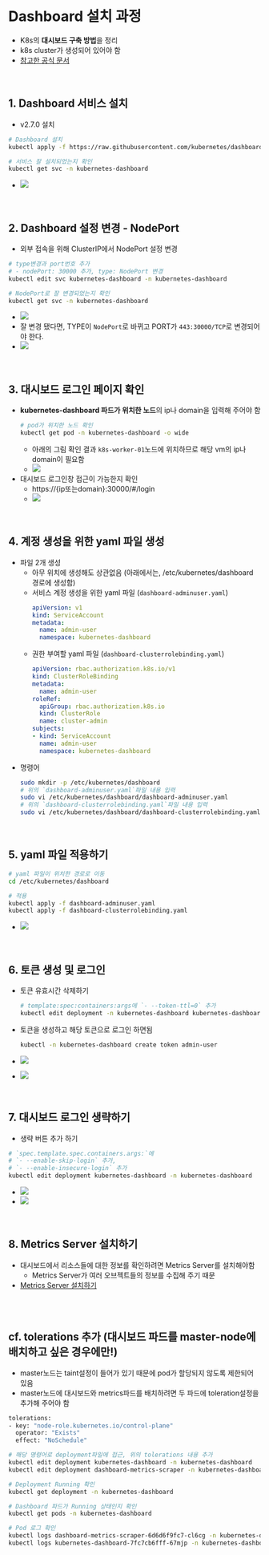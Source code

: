 # Dashboard 설치 과정
* K8s의 **대시보드 구축 방법**을 정리
* k8s cluster가 생성되어 있어야 함
* [참고한 공식 문서](https://kubernetes.io/ko/docs/tasks/access-application-cluster/web-ui-dashboard/)

<br>

## 1. Dashboard 서비스 설치
* v2.7.0 설치
```sh
# Dashboard 설치
kubectl apply -f https://raw.githubusercontent.com/kubernetes/dashboard/v2.7.0/aio/deploy/recommended.yaml

# 서비스 잘 설치되었는지 확인
kubectl get svc -n kubernetes-dashboard
```
* ![](2024-11-28-16-24-16.png)

<br>

## 2. Dashboard 설정 변경 - NodePort
* 외부 접속을 위해 ClusterIP에서 NodePort 설정 변경
```sh
# type변경과 port번호 추가
# - nodePort: 30000 추가, type: NodePort 변경
kubectl edit svc kubernetes-dashboard -n kubernetes-dashboard

# NodePort로 잘 변경되었는지 확인
kubectl get svc -n kubernetes-dashboard
```
* ![](2024-11-28-18-56-45.png)
* 잘 변경 됐다면, TYPE이 `NodePort`로 바뀌고 PORT가 `443:30000/TCP`로 변경되어야 한다.
* ![](2024-11-28-19-00-47.png)

<br>

## 3. 대시보드 로그인 페이지 확인
* **kubernetes-dashboard 파드가 위치한 노드**의 ip나 domain을 입력해 주어야 함
  ```sh
  # pod가 위치한 노드 확인
  kubectl get pod -n kubernetes-dashboard -o wide
  ```
  * 아래의 그림 확인 결과 `k8s-worker-01`노드에 위치하므로 해당 vm의 ip나 domain이 필요함
  * ![](2024-12-09-18-32-17.png)
* 대시보드 로그인창 접근이 가능한지 확인
  * https://{ip또는domain}:30000/#/login
  * ![](2024-11-28-20-09-53.png)

<br>

## 4. 계정 생성을 위한 yaml 파일 생성
* 파일 2개 생성
  * 아무 위치에 생성해도 상관없음 (아래에서는, /etc/kubernetes/dashboard 경로에 생성함)
  * 서비스 계정 생성을 위한 yaml 파일 (`dashboard-adminuser.yaml`)
    ```yaml
    apiVersion: v1
    kind: ServiceAccount
    metadata:
      name: admin-user
      namespace: kubernetes-dashboard
    ```
  * 권한 부여할 yaml 파일 (`dashboard-clusterrolebinding.yaml`)
    ```yaml
    apiVersion: rbac.authorization.k8s.io/v1
    kind: ClusterRoleBinding
    metadata:
      name: admin-user
    roleRef:
      apiGroup: rbac.authorization.k8s.io
      kind: ClusterRole
      name: cluster-admin
    subjects:
    - kind: ServiceAccount
      name: admin-user
      namespace: kubernetes-dashboard
    ```
* 명령어
  ```sh
  sudo mkdir -p /etc/kubernetes/dashboard
  # 위의 `dashboard-adminuser.yaml`파일 내용 입력
  sudo vi /etc/kubernetes/dashboard/dashboard-adminuser.yaml
  # 위의 `dashboard-clusterrolebinding.yaml`파일 내용 입력
  sudo vi /etc/kubernetes/dashboard/dashboard-clusterrolebinding.yaml
  ```

<br>

## 5. yaml 파일 적용하기

```sh
# yaml 파일이 위치한 경로로 이동
cd /etc/kubernetes/dashboard

# 적용
kubectl apply -f dashboard-adminuser.yaml
kubectl apply -f dashboard-clusterrolebinding.yaml
```
* ![](2024-11-29-10-52-20.png)

<br>

## 6. 토큰 생성 및 로그인
* 토큰 유효시간 삭제하기
  ```sh
  # template:spec:containers:args에 `- --token-ttl=0` 추가
  kubectl edit deployment -n kubernetes-dashboard kubernetes-dashboard
  ```

* 토큰을 생성하고 해당 토큰으로 로그인 하면됨
  ```sh
  kubectl -n kubernetes-dashboard create token admin-user
  ```
* ![](2024-11-29-10-53-05.png)
* ![](2024-11-29-10-55-04.png)

<br>

## 7. 대시보드 로그인 생략하기
* 생략 버튼 추가 하기

```sh
# `spec.template.spec.containers.args:`에  
# `- --enable-skip-login` 추가, 
# `- --enable-insecure-login` 추가
kubectl edit deployment kubernetes-dashboard -n kubernetes-dashboard
```
* ![](2024-11-29-12-05-31.png)
* ![](2024-11-29-12-07-47.png)

<br>

## 8. Metrics Server 설치하기
* 대시보드에서 리소스들에 대한 정보를 확인하려면 Metrics Server를 설치해야함
  * Metrics Server가 여러 오브젝트들의 정보를 수집해 주기 때문
* [Metrics Server 설치하기](/create-k8s-cluster/create-metrics-server/create-metrics-server.md)

<br><br>

## cf. tolerations 추가 (대시보드 파드를 master-node에 배치하고 싶은 경우에만!)
* master노드는 taint설정이 들어가 있기 때문에 pod가 할당되지 않도록 제한되어 있음
* master노드에 대시보드와 metrics파드를 배치하려면 두 파드에 toleration설정을 추가해 주어야 함

```sh
tolerations:
- key: "node-role.kubernetes.io/control-plane"
  operator: "Exists"
  effect: "NoSchedule"
```

```sh
# 해당 명령어로 deployment파일에 접근, 위의 tolerations 내용 추가
kubectl edit deployment kubernetes-dashboard -n kubernetes-dashboard
kubectl edit deployment dashboard-metrics-scraper -n kubernetes-dashboard

# Deployment Running 확인
kubectl get deployment -n kubernetes-dashboard

# Dashboard 파드가 Running 상태인지 확인
kubectl get pods -n kubernetes-dashboard

# Pod 로그 확인
kubectl logs dashboard-metrics-scraper-6d6d6f9fc7-cl6cg -n kubernetes-dashboard
kubectl logs kubernetes-dashboard-7fc7cb6fff-67mjp -n kubernetes-dashboard
```

<br>